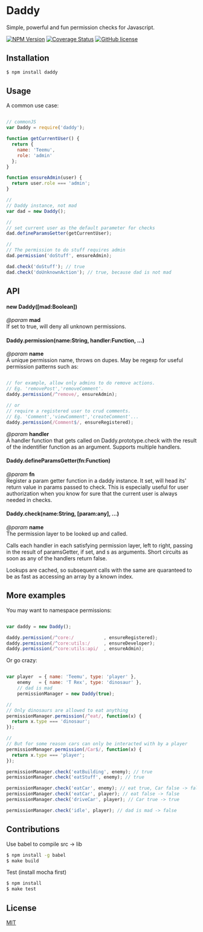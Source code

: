 # Daddy

  Simple, powerful and fun permission checks for Javascript.
  
  [![NPM Version](https://img.shields.io/npm/v/daddy.svg)](https://www.npmjs.com/package/daddy)
  [![Coverage Status](https://coveralls.io/repos/teemualap/daddy/badge.svg?branch=master)](https://coveralls.io/r/teemualap/daddy?branch=master)
  [![GitHub license](https://img.shields.io/badge/license-MIT-blue.svg)](https://raw.githubusercontent.com/teemualap/daddy/master/LICENSE)


## Installation

```bash
$ npm install daddy
```


## Usage

  A common use case:

```js

// commonJS
var Daddy = require('daddy');

function getCurrentUser() {
  return {
    name: 'Teemu',
    role: 'admin'
  };
}

function ensureAdmin(user) {
  return user.role === 'admin';
}

//
// Daddy instance, not mad
var dad = new Daddy();

//
// set current user as the default parameter for checks
dad.defineParamsGetter(getCurrentUser);

//
// The permission to do stuff requires admin
dad.permission('doStuff', ensureAdmin);

dad.check('doStuff'); // true
dad.check('doUnknownAction'); // true, because dad is not mad

```



## API


#### new Daddy([mad:Boolean])
  *@param* **mad**  
  If set to true, will deny all unknown permissions.


#### Daddy.permission(name:String, handler:Function, ...)
  *@param* **name**  
  A unique permission name, throws on dupes. May be regexp for useful permission patterns such as:

```js

// for example, allow only admins to do remove actions. 
// Eg. 'removePost','removeComment'.
daddy.permission(/^remove/, ensureAdmin);

// or
// require a registered user to crud comments. 
// Eg. 'Comment','viewComment','createComment'...
daddy.permission(/Comment$/, ensureRegistered);

```

  *@param* **handler**  
  A handler function that gets called on Daddy.prototype.check with the result of the indentifier function as an argument. Supports multiple handlers.


#### Daddy.defineParamsGetter(fn:Function)
  *@param* **fn**  
  Register a param getter function in a daddy instance. It set, will head its' return value in params passed to check. This is especially useful for user authorization when you know for sure that the current user is always needed in checks.


#### Daddy.check(name:String, [param:any], ...)
  *@param* **name**  
  The permission layer to be looked up and called.

  Calls each handler in each satisfying permission layer, left to right, passing in the result of paramsGetter, if set, and <param>s as arguments. Short circuits as soon as any of the handlers return false.

  Lookups are cached, so subsequent calls with the same <name> are quaranteed to be as fast as accessing an array by a known index.


## More examples

  You may want to namespace permissions:

``` js

var daddy = new Daddy();

daddy.permission(/^core:/           , ensureRegistered);
daddy.permission(/^core:utils:/     , ensureDeveloper);
daddy.permission(/^core:utils:api/  , ensureAdmin);

```

  Or go crazy:

```js

var player  = { name: 'Teemu', type: 'player' },
    enemy   = { name: 'T Rex', type: 'dinosaur' },
    // dad is mad
    permissionManager = new Daddy(true);

//
// Only dinosaurs are allowed to eat anything
permissionManager.permission(/^eat/, function(x) {
  return x.type === 'dinosaur';
});

//
// But for some reason cars can only be interacted with by a player
permissionManager.permission(/Car$/, function(x) {
  return x.type === 'player';
});

permissionManager.check('eatBuilding', enemy); // true
permissionManager.check('eatStuff', enemy); // true

permissionManager.check('eatCar', enemy); // eat true, Car false -> false
permissionManager.check('eatCar', player); // eat false -> false
permissionManager.check('driveCar', player); // Car true -> true

permissionManager.check('idle', player); // dad is mad -> false

```


## Contributions

Use babel to compile src -> lib
```bash
$ npm install -g babel
$ make build
```

Test (install mocha first)
```bash
$ npm install
$ make test
```

## License
  
  [MIT](LICENSE)
